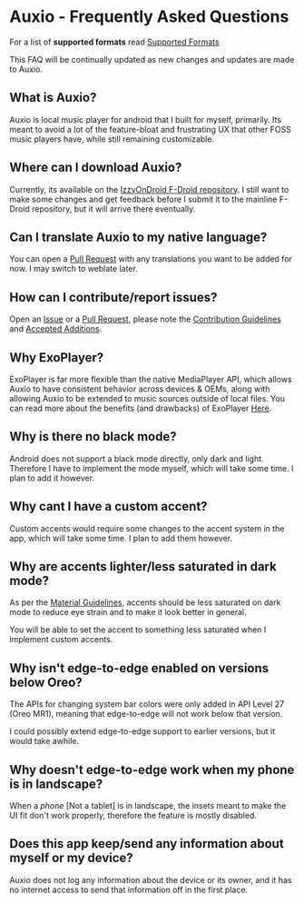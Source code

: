 # Auxio - Frequently Asked Questions

For a list of **supported formats** read [Supported Formats](FORMATS.md)

This FAQ will be continually updated as new changes and updates are made to Auxio.

## What is Auxio?

Auxio is local music player for android that I built for myself, primarily. Its meant to avoid a lot of the feature-bloat and frustrating UX that other FOSS music players have, while still remaining customizable.

## Where can I download Auxio?

Currently, its available on the [IzzyOnDroid F-Droid repository](https://apt.izzysoft.de/fdroid/). I still want to make some changes and get feedback before I submit it to the mainline F-Droid repository, but it will arrive there eventually.

## Can I translate Auxio to my native language?

You can open a [Pull Request](https://github.com/oxygencobalt/Auxio/pulls) with any translations you want to be added for now. I may switch to weblate later.

## How can I contribute/report issues?

Open an [Issue](https://github.com/OxygenCobalt/Auxio/issues) or a [Pull Request](https://github.com/OxygenCobalt/Auxio/pulls), please note the [Contribution Guidelines](../.github/CONTRIBUTING.md) and [Accepted Additions](ADDITIONS.md).

## Why ExoPlayer?

ExoPlayer is far more flexible than the native MediaPlayer API, which allows Auxio to have consistent behavior across devices & OEMs, along with allowing Auxio to be extended to music sources outside of local files. You can read more about the benefits (and drawbacks) of ExoPlayer [Here](https://exoplayer.dev/pros-and-cons.html).

## Why is there no black mode?

Android does not support a black mode directly, only dark and light. Therefore I have to implement the mode myself, which will take some time. I plan to add it however.

## Why cant I have a custom accent?

Custom accents would require some changes to the accent system in the app, which will take some time. I plan to add them however.

## Why are accents lighter/less saturated in dark mode?

As per the [Material Guidelines](https://material.io/design/color/dark-theme.html), accents should be less saturated on dark mode to reduce eye strain and to make it look better in general.

You will be able to set the accent to something less saturated when I implement custom accents.

## Why isn't edge-to-edge enabled on versions below Oreo?

The APIs for changing system bar colors were only added in API Level 27 (Oreo MR1), meaning that edge-to-edge will not work below that version.

I could possibly extend edge-to-edge support to earlier versions, but it would take awhile.

## Why doesn't edge-to-edge work when my phone is in landscape?

When a *phone* [Not a tablet] is in landscape, the insets meant to make the UI fit don't work properly, therefore the feature is mostly disabled.

## Does this app keep/send any information about myself or my device?

Auxio does not log any information about the device or its owner, and it has no internet access to send that information off in the first place.